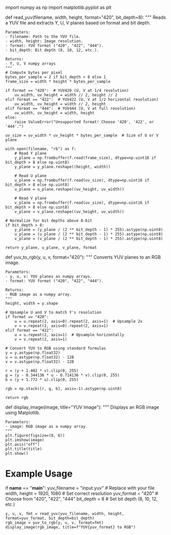 import numpy as np
import matplotlib.pyplot as plt

def read_yuv(filename, width, height, format="420", bit_depth=8):
    """
    Reads a YUV file and extracts Y, U, V planes based on format and bit depth.
    
    Parameters:
    - filename: Path to the YUV file.
    - width, height: Image resolution.
    - format: YUV format ("420", "422", "444").
    - bit_depth: Bit depth (8, 10, 12, etc.).
    
    Returns:
    - Y, U, V numpy arrays
    """
    # Compute bytes per pixel
    bytes_per_sample = 2 if bit_depth > 8 else 1
    frame_size = width * height * bytes_per_sample
    
    if format == "420":  # YUV420 (U, V at 1/4 resolution)
        uv_width, uv_height = width // 2, height // 2
    elif format == "422":  # YUV422 (U, V at 1/2 horizontal resolution)
        uv_width, uv_height = width // 2, height
    elif format == "444":  # YUV444 (U, V at full resolution)
        uv_width, uv_height = width, height
    else:
        raise ValueError("Unsupported format! Choose '420', '422', or '444'.")

    uv_size = uv_width * uv_height * bytes_per_sample  # Size of U or V plane

    with open(filename, "rb") as f:
        # Read Y plane
        y_plane = np.frombuffer(f.read(frame_size), dtype=np.uint16 if bit_depth > 8 else np.uint8)
        y_plane = y_plane.reshape((height, width))

        # Read U plane
        u_plane = np.frombuffer(f.read(uv_size), dtype=np.uint16 if bit_depth > 8 else np.uint8)
        u_plane = u_plane.reshape((uv_height, uv_width))

        # Read V plane
        v_plane = np.frombuffer(f.read(uv_size), dtype=np.uint16 if bit_depth > 8 else np.uint8)
        v_plane = v_plane.reshape((uv_height, uv_width))

    # Normalize for bit depths above 8-bit
    if bit_depth > 8:
        y_plane = (y_plane / (2 ** bit_depth - 1) * 255).astype(np.uint8)
        u_plane = (u_plane / (2 ** bit_depth - 1) * 255).astype(np.uint8)
        v_plane = (v_plane / (2 ** bit_depth - 1) * 255).astype(np.uint8)

    return y_plane, u_plane, v_plane, format

def yuv_to_rgb(y, u, v, format="420"):
    """
    Converts YUV planes to an RGB image.
    
    Parameters:
    - y, u, v: YUV planes as numpy arrays.
    - format: YUV format ("420", "422", "444").
    
    Returns:
    - RGB image as a numpy array.
    """
    height, width = y.shape

    # Upsample U and V to match Y's resolution
    if format == "420":
        u = u.repeat(2, axis=0).repeat(2, axis=1)  # Upsample 2x
        v = v.repeat(2, axis=0).repeat(2, axis=1)
    elif format == "422":
        u = u.repeat(2, axis=1)  # Upsample horizontally
        v = v.repeat(2, axis=1)

    # Convert YUV to RGB using standard formulas
    y = y.astype(np.float32)
    u = u.astype(np.float32) - 128
    v = v.astype(np.float32) - 128

    r = (y + 1.402 * v).clip(0, 255)
    g = (y - 0.344136 * u - 0.714136 * v).clip(0, 255)
    b = (y + 1.772 * u).clip(0, 255)

    rgb = np.stack([r, g, b], axis=-1).astype(np.uint8)
    
    return rgb

def display_image(image, title="YUV Image"):
    """
    Displays an RGB image using Matplotlib.
    
    Parameters:
    - image: RGB image as a numpy array.
    """
    plt.figure(figsize=(8, 6))
    plt.imshow(image)
    plt.axis("off")
    plt.title(title)
    plt.show()

# Example Usage
if __name__ == "__main__":
    yuv_filename = "input.yuv"  # Replace with your file
    width, height = 1920, 1080  # Set correct resolution
    yuv_format = "420"  # Choose from "420", "422", "444"
    bit_depth = 8  # Set bit depth (8, 10, 12, etc.)

    y, u, v, fmt = read_yuv(yuv_filename, width, height, format=yuv_format, bit_depth=bit_depth)
    rgb_image = yuv_to_rgb(y, u, v, format=fmt)
    display_image(rgb_image, title=f"YUV{yuv_format} to RGB")
